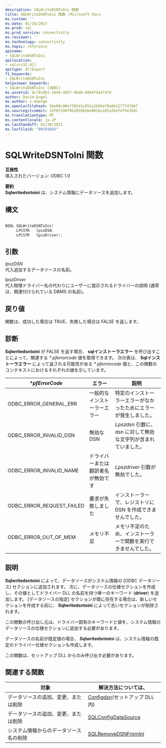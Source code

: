 ```yaml
---
description: SQLWriteDSNToIni 関数
title: SQLWriteDSNToIni 関数 |Microsoft Docs
ms.custom: ''
ms.date: 01/19/2017
ms.prod: sql
ms.prod_service: connectivity
ms.reviewer: ''
ms.technology: connectivity
ms.topic: reference
apiname:
- SQLWriteDSNToIni
apilocation:
- sqlsrv32.dll
apitype: dllExport
f1_keywords:
- SQLWriteDSNToIni
helpviewer_keywords:
- SQLWriteDSNToIni [ODBC]
ms.assetid: dc7018b2-18d4-4657-96d0-086479a47474
author: David-Engel
ms.author: v-daenge
ms.openlocfilehash: 58e09c90ef785d1c851a1b95ef9a861277f47db7
ms.sourcegitcommit: 33f0f190f962059826e002be165a2bef4f9e350c
ms.translationtype: MT
ms.contentlocale: ja-JP
ms.lasthandoff: 01/30/2021
ms.locfileid: "99191693"
---
```

# <a name="sqlwritedsntoini-function"></a>SQLWriteDSNToIni 関数
**互換性**  
 導入されたバージョン: ODBC 1.0  
  
 **要約**  
 **Sqlwritedsntoini** は、システム情報にデータソースを追加します。  
  
## <a name="syntax"></a>構文  
  
```cpp  
  
BOOL SQLWriteDSNToIni(  
     LPCSTR   lpszDSN,  
     LPCSTR   lpszDriver);  
```  
  
## <a name="arguments"></a>引数  
 *lpszDSN*  
 代入追加するデータソースの名前。  
  
 *lpszDriver*  
 代入物理ドライバー名の代わりにユーザーに提示されるドライバーの説明 (通常は、関連付けられている DBMS の名前)。  
  
## <a name="returns"></a>戻り値  
 関数は、成功した場合は TRUE、失敗した場合は FALSE を返します。  
  
## <a name="diagnostics"></a>診断  
 **Sqlwritedsntoini** が FALSE を返す場合、 **sqlインストーラエラー** を呼び出すことによって、関連する *\* pferrorcode* 値を取得できます。 次の表は、 **Sqlインストーラエラー** によって返される可能性がある *\* pferrorcode* 値と、この関数のコンテキストにおけるそれぞれの値を示しています。  
  
|*\*pfErrorCode*|エラー|説明|  
|---------------------|-----------|-----------------|  
|ODBC_ERROR_GENERAL_ERR|一般的なインストーラーエラー|特定のインストーラーエラーがなかったためにエラーが発生しました。|  
|ODBC_ERROR_INVALID_DSN|無効な DSN|*Lpszdsn* 引数に、dsn に対して無効な文字列が含まれていました。|  
|ODBC_ERROR_INVALID_NAME|ドライバーまたは翻訳者名が無効です|*Lpszdriver* 引数が無効でした。|  
|ODBC_ERROR_REQUEST_FAILED|要求が失敗しました|インストーラーで、レジストリに DSN を作成できませんでした。|  
|ODBC_ERROR_OUT_OF_MEM|メモリ不足|メモリ不足のため、インストーラーで関数を実行できませんでした。|  
  
## <a name="comments"></a>説明  
 **Sqlwritedsntoini** によって、データソースがシステム情報の [ODBC データソース] セクションに追加されます。 次に、データソースの仕様セクションを作成し、その値としてドライバー DLL の名前を持つ単一のキーワード (**driver**) を追加します。 [データソースの指定] セクションが既に存在する場合は、新しいセクションを作成する前に、 **Sqlwritedsntoini** によって古いセクションが削除されます。  
  
 この関数の呼び出し元は、ドライバー固有のキーワードと値を、システム情報のデータソースの仕様セクションに追加する必要があります。  
  
 データソースの名前が既定値の場合、 **Sqlwritedsntoini** は、システム情報の既定のドライバー仕様セクションも作成します。  
  
 この関数は、セットアップ DLL からのみ呼び出す必要があります。  
  
## <a name="related-functions"></a>関連する関数  
  
|対象|解決方法については、|  
|---------------------------|---------|  
|データソースの追加、変更、または削除|[Configdsn](../../../odbc/reference/syntax/configdsn-function.md)(セットアップ DLL 内)|  
|データソースの追加、変更、または削除|[SQLConfigDataSource](../../../odbc/reference/syntax/sqlconfigdatasource-function.md)|  
|システム情報からのデータソース名の削除|[SQLRemoveDSNFromIni](../../../odbc/reference/syntax/sqlremovedsnfromini-function.md)|
